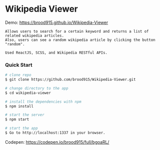 # Wikipedia Viewer

Demo: https://brood915.github.io/Wikipedia-Viewer

```
Allows users to search for a certain keyword and returns a list of related wikipedia articles. 
Also, users can see a random wikipedia article by clicking the button "random".

Used ReactJS, SCSS, and Wikipedia RESTful APIs.
```


### Quick Start
```bash
# clone repo
$ git clone https://github.com/brood915/Wikipedia-Viewer.git

# change directory to the app
$ cd wikipedia-viewer

# install the dependencies with npm
$ npm install

# start the server
$ npm start

# start the app
$ Go to http://localhost:1337 in your browser.
```

Codepen: https://codepen.io/brood915/full/bgoaRL/
